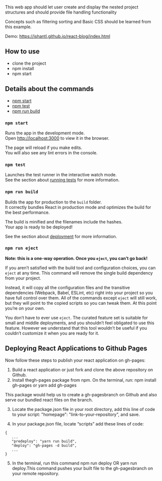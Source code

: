
This web app should let user create and display the nested project structures and should provide file handling functionality

Concepts such as filtering sorting and Basic CSS should be learned from this example.

Demo: https://ishantl.github.io/react-blog/index.html

## How to use

- clone the project
- npm install
- npm start

## Details about the commands

  - [npm start](#npm-start)
  - [npm test](#npm-test)
  - [npm run build](#npm-run-build)



### `npm start`

Runs the app in the development mode.<br>
Open [http://localhost:3000](http://localhost:3000) to view it in the browser.

The page will reload if you make edits.<br>
You will also see any lint errors in the console.

### `npm test`

Launches the test runner in the interactive watch mode.<br>
See the section about [running tests](#running-tests) for more information.

### `npm run build`

Builds the app for production to the `build` folder.<br>
It correctly bundles React in production mode and optimizes the build for the best performance.

The build is minified and the filenames include the hashes.<br>
Your app is ready to be deployed!

See the section about [deployment](#deployment) for more information.

### `npm run eject`

**Note: this is a one-way operation. Once you `eject`, you can’t go back!**

If you aren’t satisfied with the build tool and configuration choices, you can `eject` at any time. This command will remove the single build dependency from your project.

Instead, it will copy all the configuration files and the transitive dependencies (Webpack, Babel, ESLint, etc) right into your project so you have full control over them. All of the commands except `eject` will still work, but they will point to the copied scripts so you can tweak them. At this point you’re on your own.

You don’t have to ever use `eject`. The curated feature set is suitable for small and middle deployments, and you shouldn’t feel obligated to use this feature. However we understand that this tool wouldn’t be useful if you couldn’t customize it when you are ready for it.

## Deploying React Applications to Github Pages
Now follow these steps to publish your react application on gh-pages:

1. Build a react application or just fork and clone the above repository on Github.
2. Install thegh-pages package from npm. On the terminal, run:
npm install gh-pages or yarn add gh-pages

This package would help us to create a gh-pagesbranch on Github and also serve our bundled react files on the branch.

3. Locate the package.json file in your root directory, add this line of code to your script: "homepage": "link-to-your-repository", and save.

4. In your package.json file, locate “scripts” add these lines of code:
```
{
   ...
   "predeploy": "yarn run build",
   "deploy": "gh-pages -d build",
   ...
}
```
5. In the terminal, run this command npm run deploy OR yarn run deploy.This command pushes your built file to the gh-pagesbranch on your remote repository.
